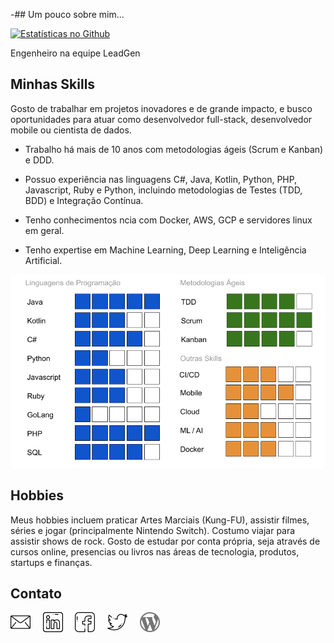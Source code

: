 -## Um pouco sobre mim...

[![Estatísticas no Github](https://github-readme-stats.vercel.app/api?username=ramonsilva-rd)](https://github.com/ramonsilvanet/github-readme-stats)

Engenheiro na equipe LeadGen
 
## Minhas Skills

Gosto de trabalhar em projetos inovadores e de grande impacto, e busco oportunidades para atuar como desenvolvedor full-stack, desenvolvedor mobile ou cientista de dados. 
 
* Trabalho há mais de 10 anos com metodologias ágeis (Scrum e Kanban) e DDD.

* Possuo experiência nas linguagens C#, Java, Kotlin, Python, PHP, Javascript, Ruby e Python, incluindo metodologias de Testes (TDD, BDD) e Integração Contínua. 
 
* Tenho conhecimentos ncia com Docker, AWS, GCP e servidores linux em geral.  

* Tenho expertise em Machine Learning, Deep Learning e Inteligência Artificial.

![Minhas Skills](https://github.com/ramonsilvanet/ramonsilvanet/blob/master/skills.png)

 
## Hobbies
Meus hobbies incluem praticar Artes Marciais (Kung-FU), assistir filmes, séries e jogar (principalmente Nintendo Switch). Costumo viajar para assistir shows de rock. Gosto de estudar por conta própria, seja através de cursos online, presencias ou livros nas áreas de tecnologia, produtos, startups e finanças. 
 
## Contato

[![email](https://github.com/ramonsilvanet/ramonsilvanet/blob/master/email.png)](mailto:ramon.silva@rdstation.com)&nbsp;&nbsp;&nbsp;&nbsp;
[![linkedin](https://github.com/ramonsilvanet/ramonsilvanet/blob/master/linkedin.png)](https://www.linkedin.com/in/ramon-ferreira-silva-9ab64212)&nbsp;&nbsp;&nbsp;&nbsp;
[![facebook](https://github.com/ramonsilvanet/ramonsilvanet/blob/master/facebook.png)](http://www.facebook.com/100000481358401)&nbsp;&nbsp;&nbsp;&nbsp;
[![Twitter](https://github.com/ramonsilvanet/ramonsilvanet/blob/master/twitter-2.png)](https://twitter.com/ramonsilva_net)&nbsp;&nbsp;&nbsp;&nbsp;
[![Blog](https://github.com/ramonsilvanet/ramonsilvanet/blob/master/wordpress.png)](http://www.ramonsilva.net)
